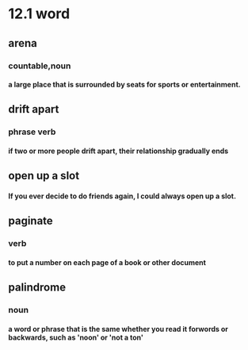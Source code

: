 # 12.1 word
## arena  
### countable,noun
#### a large place that is surrounded by seats for sports or entertainment.

## drift apart
### phrase verb
#### if two or more people drift apart, their relationship gradually ends

## open up a slot
#### If you ever decide to do friends again, I could always open up a slot.

## paginate
### verb
#### to put a number on each page of a book or other document

## palindrome
### noun
#### a word or phrase that is the same whether you read it forwords or backwards, such as 'noon' or 'not a ton'
